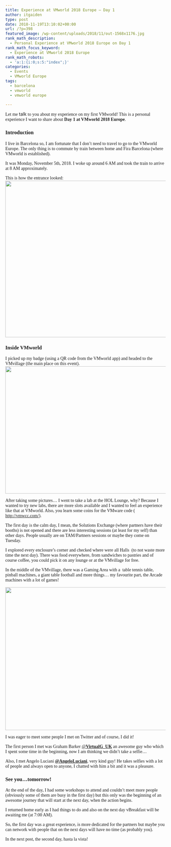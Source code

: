 ```yaml
---
title: Experience at VMworld 2018 Europe – Day 1
author: itgaiden
type: post
date: 2018-11-19T13:10:02+00:00
url: /?p=398
featured_image: /wp-content/uploads/2018/11/out-1568x1176.jpg
rank_math_description:
  - Personal Experience at VMworld 2018 Europe on Day 1
rank_math_focus_keyword:
  - Experience at VMworld 2018 Europe
rank_math_robots:
  - 'a:1:{i:0;s:5:"index";}'
categories:
  - Events
  - VMworld Europe
tags:
  - barcelona
  - vmworld
  - vmworld europe

---
```

<span style="font-family: Didact Gothic; font-size: 14px;">Let me </span><span style="font-size: 14px;">talk</span> <span style="font-family: Didact Gothic; font-size: 14px;">to you about my experience on my first VMworld! This is a personal experience I want to share about <strong>Day 1 at VMworld 2018 Europe</strong>.</span>

### <span style="font-family: Didact Gothic;">Introduction</span>

<span style="font-family: Didact Gothic; font-size: 14px;">I live in Barcelona so, I am fortunate that I don&#8217;t need to travel to go to the VMworld Europe. The only thing is to commute by train between home and Fira Barcelona (where VMworld is established). </span>

<span style="font-family: Didact Gothic; font-size: 14px;">It was Monday, November 5th, 2018. I woke up around 6 AM and took the train to arrive at 8 AM approximately.</span>

<span style="font-family: Didact Gothic; font-size: 14px;">This is how the entrance looked:</span><img loading="lazy" class="alignnone size-large wp-image-441" src="/wp-content/uploads/2018/11/out-1024x768.jpg" alt="" width="656" height="492" srcset="/wp-content/uploads/2018/11/out-1024x768.jpg 1024w, /wp-content/uploads/2018/11/out-300x225.jpg 300w, /wp-content/uploads/2018/11/out-768x576.jpg 768w, /wp-content/uploads/2018/11/out-1536x1152.jpg 1536w, /wp-content/uploads/2018/11/out-1568x1176.jpg 1568w, /wp-content/uploads/2018/11/out.jpg 1600w" sizes="(max-width: 656px) 100vw, 656px" />

### <span style="font-family: Didact Gothic;">Inside VMworld</span>

<span style="font-family: Didact Gothic; font-size: 14px;">I picked up my badge (using a QR code from the VMworld app) and headed to the VMvillage (the main place on this event). </span><img loading="lazy" class="alignnone wp-image-439 size-large" src="/wp-content/uploads/2018/11/vmworld_hor-1024x624.jpg" alt="" width="656" height="400" srcset="/wp-content/uploads/2018/11/vmworld_hor-1024x624.jpg 1024w, /wp-content/uploads/2018/11/vmworld_hor-300x183.jpg 300w, /wp-content/uploads/2018/11/vmworld_hor-768x468.jpg 768w, /wp-content/uploads/2018/11/vmworld_hor-1536x936.jpg 1536w, /wp-content/uploads/2018/11/vmworld_hor-2048x1248.jpg 2048w, /wp-content/uploads/2018/11/vmworld_hor-1568x955.jpg 1568w" sizes="(max-width: 656px) 100vw, 656px" />

<span style="font-family: Didact Gothic;"><span style="font-size: 14px;">After taking some pictures&#8230; I went to take a lab at the HOL Lounge, why? Because I wanted to try new labs, there are more slots available and I wanted to feel an experience like that at VMworld. Also, you learn some coins for the </span><span style="font-size: 14px;">VMware code ( <a href="http://vmwcc.com/">http://vmwcc.com/</a></span>)<span style="font-size: 14px;">.</span></span>

<span style="font-family: Didact Gothic; font-size: 14px;">The first day is the calm day, I mean, the Solutions Exchange (where partners have their booths) is not opened and there are less interesting sessions (at least for my self) than other days. People usually are on TAM/Partners sessions or maybe they come on Tuesday.</span>

<span style="font-family: Didact Gothic;"><span style="font-size: 14px;">I explored every enclosure&#8217;s corner and checked where were all Halls  (to not waste more time </span><span style="font-size: 14px;">the next day). There was food everywhere, from sandwiches to pastries and of course coffee, you could pick it on any lounge or at the VMvillage for free.<br /> </span></span>

<span style="font-family: Didact Gothic; font-size: 14px;">In the middle of the VMvillage, there was a Gaming Area with a  table tennis table, pinball machines, a giant table football and more things&#8230; my favourite part, the Arcade machines with a lot of games!<br /> </span>

<img loading="lazy" class="alignnone wp-image-452" src="/wp-content/uploads/2018/10/arcademachines-1024x768.jpeg" alt="" width="599" height="449" srcset="/wp-content/uploads/2018/10/arcademachines-1024x768.jpeg 1024w, /wp-content/uploads/2018/10/arcademachines-300x225.jpeg 300w, /wp-content/uploads/2018/10/arcademachines-768x576.jpeg 768w, /wp-content/uploads/2018/10/arcademachines.jpeg 1440w" sizes="(max-width: 599px) 100vw, 599px" /> 

<span style="font-family: Didact Gothic;"><span style="font-size: 14px;">I was eager to meet some people I met on Twitter and of </span><span style="font-size: 14px;">course, I did it!</span></span>

<span style="font-size: 14px; font-family: Didact Gothic;">The first person I met was Graham Barker <a class="ProfileHeaderCard-screennameLink u-linkComplex js-nav" href="https://twitter.com/VirtualG_UK"><span class="username u-dir" dir="ltr">@<b class="u-linkComplex-target">VirtualG_UK</b></span></a> an awesome guy who which I spent some time in the beginning, now I am thinking we didn&#8217;t take a selfie&#8230;</span>

<span style="font-family: Didact Gothic; font-size: 14px;">Also, I met Angelo Luciani <a href="http://twitter.com/AngeloLuciani"><strong>@AngeloLuciani</strong></a>, very kind guy! He takes selfies with a lot of people and always open to anyone, I chatted with him a bit and it was a pleasure.<br /> </span>

### <span style="font-family: Didact Gothic;">See you&#8230;tomorrow!</span>

<span style="font-size: 14px; font-family: Didact Gothic;">At the end of the day, I had some workshops to attend and couldn&#8217;t meet more people (obviously some of them are busy in the first day) but this only was the beginning of an awesome journey that will start at the next day, when the action begins.<br /> </span>

<span style="font-size: 14px; font-family: Didact Gothic;">I returned home early as I had things to do and also on the next day vBreakfast will be awaiting me (at 7:00 AM). </span>

<span style="font-size: 14px; font-family: Didact Gothic;">So, the first day was a great experience, is more dedicated for the partners but maybe you can network with people that on the next days will have no time (as probably you).<br /> </span>

<span style="font-family: Didact Gothic; font-size: 14px;">In the next post, the second day, hasta la vista!</span>